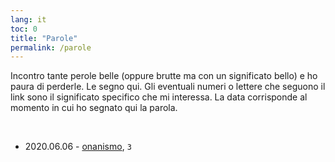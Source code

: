 ```yaml
---
lang: it
toc: 0
title: "Parole"
permalink: /parole
---
```

Incontro tante perole belle (oppure brutte ma con un significato bello) e ho paura di perderle. Le segno qui. Gli eventuali numeri o lettere che seguono il link sono il significato specifico che mi interessa. La data corrisponde al momento in cui ho segnato qui la parola.

<br />

- 2020.06.06 - [onanismo](http://www.treccani.it/vocabolario/onanismo/), `3`

